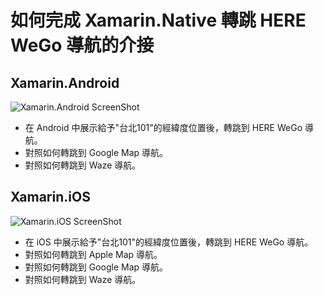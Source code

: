 # 如何完成 Xamarin.Native 轉跳 HERE WeGo 導航的介接

## Xamarin.Android
![Xamarin.Android ScreenShot](https://raw.githubusercontent.com/Jatsai/XamarinToHereWeGo/master/Images/Xamarin.Android.png)
* 在 Android 中展示給予"台北101"的經緯度位置後，轉跳到 HERE WeGo 導航。  
* 對照如何轉跳到 Google Map 導航。 
* 對照如何轉跳到 Waze 導航。   

## Xamarin.iOS
![Xamarin.iOS ScreenShot](https://raw.githubusercontent.com/Jatsai/XamarinToHereWeGo/master/Images/Xamarin.iOS.png)
* 在 iOS 中展示給予"台北101"的經緯度位置後，轉跳到 HERE WeGo 導航。  
* 對照如何轉跳到 Apple Map 導航。
* 對照如何轉跳到 Google Map 導航。
* 對照如何轉跳到 Waze 導航。  

